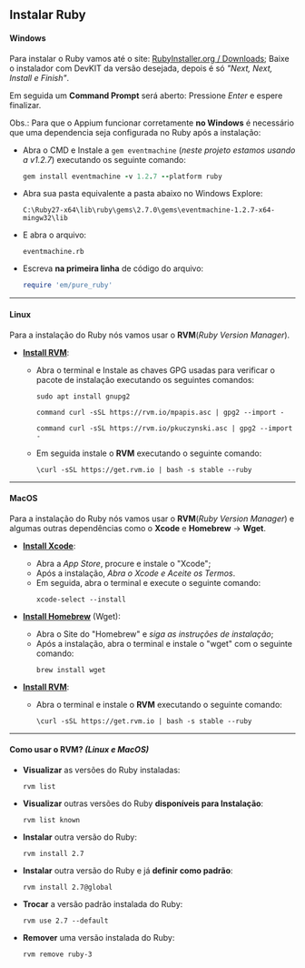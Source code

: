 ## Instalar Ruby


#### **Windows**
Para instalar o Ruby vamos até o site: [RubyInstaller.org / Downloads](https://rubyinstaller.org/downloads/); Baixe o instalador com DevKIT da versão desejada, depois é só *"Next, Next, Install e Finish"*.

Em seguida um **Command Prompt** será aberto: Pressione *Enter* e espere finalizar.

Obs.: Para que o Appium funcionar corretamente **no Windows** é necessário que uma dependencia seja configurada no Ruby após a instalação:
  - Abra o CMD e Instale a `gem eventmachine` (*neste projeto estamos usando a v1.2.7*) executando os seguinte comando:
    ```ruby
    gem install eventmachine -v 1.2.7 --platform ruby
    ```
  - Abra sua pasta equivalente a pasta abaixo no Windows Explore:
    ```
    C:\Ruby27-x64\lib\ruby\gems\2.7.0\gems\eventmachine-1.2.7-x64-mingw32\lib
    ```
  - E abra o arquivo:
    ```
    eventmachine.rb
    ```
  - Escreva **na primeira linha** de código do arquivo: 
    ```ruby
    require 'em/pure_ruby'
    
    ```


---
#### **Linux**
Para a instalação do Ruby nós vamos usar o **RVM**(*Ruby Version Manager*).

  - **[Install RVM](https://rvm.io/rvm/install)**:
    
    - Abra o terminal e Instale as chaves GPG usadas para verificar o pacote de instalação executando os seguintes comandos:
      ```
      sudo apt install gnupg2
      ```
      ```
      command curl -sSL https://rvm.io/mpapis.asc | gpg2 --import -
      ```
      ```
      command curl -sSL https://rvm.io/pkuczynski.asc | gpg2 --import -
      ```
      
    - Em seguida instale o **RVM** executando o seguinte comando:
      ```
      \curl -sSL https://get.rvm.io | bash -s stable --ruby
      ```


---
#### **MacOS**
Para a instalação do Ruby nós vamos usar o **RVM**(*Ruby Version Manager*) e algumas outras dependências como o **Xcode** e **Homebrew** -> **Wget**.

  - **[Install Xcode](https://apps.apple.com/br/app/xcode/id497799835?mt=12)**: 
    - Abra a *App Store*, procure  e instale o "Xcode";
    - Após a instalação, *Abra o Xcode e Aceite os Termos*.
    - Em seguida, abra o terminal e execute o seguinte comando:
      ```
      xcode-select --install
      ```

  - **[Install Homebrew](https://brew.sh/)** (Wget):
    - Abra o Site do "Homebrew" e *siga as instruções de instalação*;
    - Após a instalação, abra o terminal e instale o "wget" com o seguinte comando:
      ```
      brew install wget
      ```

  - **[Install RVM](https://rvm.io/rvm/install)**:
    - Abra o terminal e instale o **RVM** executando o seguinte comando:
      ```
      \curl -sSL https://get.rvm.io | bash -s stable --ruby
      ```

---
#### Como usar o RVM? *(Linux e MacOS)*

  - **Visualizar** as versões do Ruby instaladas:
    ```
    rvm list
    ```
  
  - **Visualizar** outras versões do Ruby **disponíveis para Instalação**:
    ```
    rvm list known
    ```
  
  - **Instalar** outra versão do Ruby:
    ```
    rvm install 2.7
    ```
  
  - **Instalar** outra versão do Ruby e já **definir como padrão**:
    ```
    rvm install 2.7@global
    ```
  
  - **Trocar** a versão padrão instalada do Ruby:
    ```
    rvm use 2.7 --default
    ```
  
  - **Remover** uma versão instalada do Ruby:
    ```
    rvm remove ruby-3
    ```
